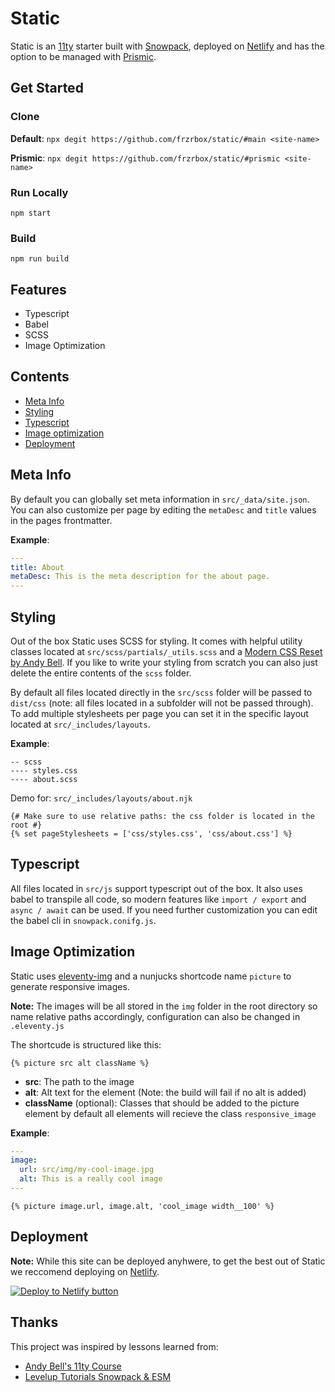 # Static

Static is an [11ty](https://11ty.dev/) starter built with [Snowpack](https://www.snowpack.dev/), deployed on [Netlify](https://www.netlify.com/) and has the option to be managed with [Prismic](https://prismic.io/).

## Get Started

### Clone

**Default**:
`npx degit https://github.com/frzrbox/static/#main <site-name>`

**Prismic**:
`npx degit https://github.com/frzrbox/static/#prismic <site-name>`

### Run Locally

`npm start`

### Build

`npm run build`

## Features

- Typescript
- Babel
- SCSS
- Image Optimization

## Contents

- [Meta Info](#meta-info)
- [Styling](#styling)
- [Typescript](#typescript)
- [Image optimization](#image-optimization)
- [Deployment](#deployment)

## Meta Info

By default you can globally set meta information in `src/_data/site.json`. You can also customize per page by editing the `metaDesc` and `title` values in the pages frontmatter.

**Example**:

```yaml
---
title: About
metaDesc: This is the meta description for the about page.
---

```

## Styling

Out of the box Static uses SCSS for styling. It comes with helpful utility classes located at `src/scss/partials/_utils.scss` and a [Modern CSS Reset by Andy Bell](https://piccalil.li/blog/a-modern-css-reset/). If you like to write your styling from scratch you can also just delete the entire contents of the `scss` folder.

By default all files located directly in the `src/scss` folder will be passed to `dist/css` (note: all files located in a subfolder will not be passed through). To add multiple stylesheets per page you can set it in the specific layout located at `src/_includes/layouts`.

**Example**:

```tree
-- scss
---- styles.css
---- about.scss
```

Demo for: `src/_includes/layouts/about.njk`

```njk
{# Make sure to use relative paths: the css folder is located in the root #}
{% set pageStylesheets = ['css/styles.css', 'css/about.css'] %}
```

## Typescript

All files located in `src/js` support typescript out of the box. It also uses babel to transpile all code, so modern features like `import / export` and `async / await` can be used. If you need further customization you can edit the babel cli in `snowpack.conifg.js`.

## Image Optimization

Static uses [eleventy-img](https://www.11ty.dev/docs/plugins/image/) and a nunjucks shortcode name `picture` to generate responsive images.

**Note:** The images will be all stored in the `img` folder in the root directory so name relative paths accordingly, configuration can also be changed in `.eleventy.js`

The shortcude is structured like this:

```njk
{% picture src alt className %}
```

- **src**: The path to the image
- **alt**: Alt text for the element (Note: the build will fail if no alt is added)
- **className** (optional): Classes that should be added to the picture element by default all elements will recieve the class `responsive_image`

**Example**:

```yaml
---
image:
  url: src/img/my-cool-image.jpg
  alt: This is a really cool image
---

```

```njk
{% picture image.url, image.alt, 'cool_image width__100' %}
```

## Deployment

**Note:** While this site can be deployed anyhwere, to get the best out of Static we reccomend deploying on [Netlify](https://www.netlify.com/).

[![Deploy to Netlify button](https://www.netlify.com/img/deploy/button.svg)](https://app.netlify.com/start/deploy?repository=https://github.com/frzrbox/static)

## Thanks

This project was inspired by lessons learned from:

- [Andy Bell's 11ty Course](https://piccalil.li/course/learn-eleventy-from-scratch/)
- [Levelup Tutorials Snowpack & ESM](https://www.leveluptutorials.com/tutorials/esm-and-snowpack)
